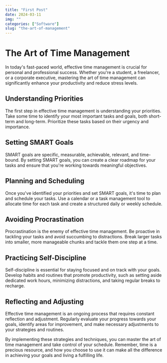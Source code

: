 ```yaml
---
title: "First Post"
date: 2024-03-11
img: ""
categories: ["Software"]
slug: "the-art-of-management"
---
```


# The Art of Time Management

In today's fast-paced world, effective time management is crucial for personal and professional success. Whether you're a student, a freelancer, or a corporate executive, mastering the art of time management can significantly enhance your productivity and reduce stress levels.

## Understanding Priorities

The first step in effective time management is understanding your priorities. Take some time to identify your most important tasks and goals, both short-term and long-term. Prioritize these tasks based on their urgency and importance.

## Setting SMART Goals

SMART goals are specific, measurable, achievable, relevant, and time-bound. By setting SMART goals, you can create a clear roadmap for your tasks and ensure that you're working towards meaningful objectives.

## Planning and Scheduling

Once you've identified your priorities and set SMART goals, it's time to plan and schedule your tasks. Use a calendar or a task management tool to allocate time for each task and create a structured daily or weekly schedule.

## Avoiding Procrastination

Procrastination is the enemy of effective time management. Be proactive in tackling your tasks and avoid succumbing to distractions. Break larger tasks into smaller, more manageable chunks and tackle them one step at a time.

## Practicing Self-Discipline

Self-discipline is essential for staying focused and on track with your goals. Develop habits and routines that promote productivity, such as setting aside dedicated work hours, minimizing distractions, and taking regular breaks to recharge.

## Reflecting and Adjusting

Effective time management is an ongoing process that requires constant reflection and adjustment. Regularly evaluate your progress towards your goals, identify areas for improvement, and make necessary adjustments to your strategies and routines.

By implementing these strategies and techniques, you can master the art of time management and take control of your schedule. Remember, time is a precious resource, and how you choose to use it can make all the difference in achieving your goals and living a fulfilling life.